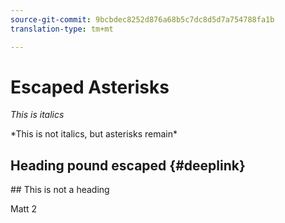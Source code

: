 ```yaml
---
source-git-commit: 9bcbdec8252d876a68b5c7dc8d5d7a754788fa1b
translation-type: tm+mt

---
```

# Escaped Asterisks

*This is italics*

\*This is not italics, but asterisks remain\*

## Heading pound escaped {#deeplink}

\## This is not a heading

Matt 2
